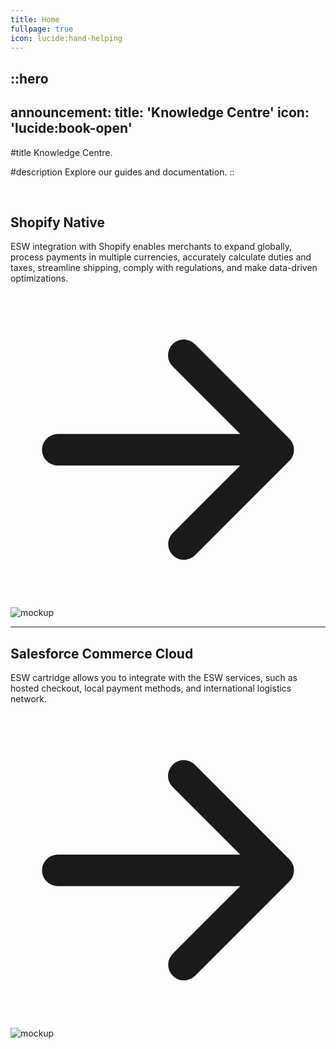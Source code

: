 ```yaml
---
title: Home
fullpage: true
icon: lucide:hand-helping
---
```


::hero
---
announcement:
  title: 'Knowledge Centre'
  icon: 'lucide:book-open'
---

#title
Knowledge Centre.

#description
Explore our guides and documentation.
::

<br>

<section class="bg-background text-foreground">
  <div class="grid max-w-screen-xl px-4 py-8 mx-auto lg:gap-8 xl:gap-0 lg:py-16 lg:grid-cols-12">
    <div class="mr-auto place-self-center lg:col-span-7">
      <h1 class="max-w-2xl mb-4 text-lg font-semibold tracking-tight leading-none md:text-5xl xl:text-6xl">
        Shopify Native
      </h1>
      <p class="max-w-2xl mb-6 font-light text-muted-foreground lg:mb-8 md:text-lg lg:text-xl">
        ESW integration with Shopify enables merchants to expand globally, process payments in multiple currencies, accurately calculate duties and taxes, streamline shipping, comply with regulations, and make data-driven optimizations.
      </p>
      <a href="/shopify/home" class="inline-flex items-center justify-center px-5 py-3 mr-3 text-base font-medium text-primary-foreground bg-primary rounded-lg hover:bg-primary/90 focus:ring-4 focus:ring-primary/30 dark:focus:ring-primary/70">
        <svg class="w-5 h-5 ml-2 -mr-1" fill="currentColor" viewBox="0 0 20 20">
          <path fill-rule="evenodd" d="M10.293 3.293a1 1 0 011.414 0l6 6a1 1 0 010 1.414l-6 6a1 1 0 01-1.414-1.414L14.586 11H3a1 1 0 110-2h11.586l-4.293-4.293a1 1 0 010-1.414z" clip-rule="evenodd"/>
        </svg>
      </a>
    </div>
    <div class="hidden lg:mt-0 lg:col-span-5 lg:flex">
      <img src="/setup-shopify-store.png" alt="mockup">
    </div>
  </div>
</section>


---

<section class="bg-background text-foreground">
  <div class="grid max-w-screen-xl px-4 py-8 mx-auto lg:gap-8 xl:gap-0 lg:py-16 lg:grid-cols-12">
    <div class="mr-auto place-self-center lg:col-span-7">
      <h1 class="max-w-2xl mb-4 text-lg font-semibold tracking-tight leading-none md:text-5xl xl:text-6xl">
        Salesforce Commerce Cloud
      </h1>
      <p class="max-w-2xl mb-6 font-light text-muted-foreground lg:mb-8 md:text-lg lg:text-xl">
        ESW cartridge allows you to integrate with the ESW services, such as hosted checkout, local payment methods, and international logistics network.
      </p>
      <a href="#" class="inline-flex items-center justify-center px-5 py-3 mr-3 text-base font-medium text-primary-foreground bg-primary rounded-lg hover:bg-primary/90 focus:ring-4 focus:ring-primary/30 dark:focus:ring-primary/70">
        <svg class="w-5 h-5 ml-2 -mr-1" fill="currentColor" viewBox="0 0 20 20">
          <path fill-rule="evenodd" d="M10.293 3.293a1 1 0 011.414 0l6 6a1 1 0 010 1.414l-6 6a1 1 0 01-1.414-1.414L14.586 11H3a1 1 0 110-2h11.586l-4.293-4.293a1 1 0 010-1.414z" clip-rule="evenodd"/>
        </svg>
      </a>
    </div>
    <div class="hidden lg:mt-0 lg:col-span-5 lg:flex">
      <img src="/Salesforce-for-eCommerce.png" alt="mockup">
    </div>
  </div>
</section>
